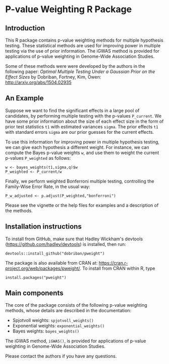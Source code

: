 # P-value Weighting R Package

## Introduction
This R package contains p-value weighting methods for multiple hypothesis testing. These statistical methods are used for improving power in multiple testing via the use of prior information. The iGWAS method is provided for applications of p-value weighting in Genome-Wide Association Studies.

Some of these methods were were developed by the authors in the following paper:
*Optimal Multiple Testing Under a Gaussian Prior on the Effect Sizes* by Dobriban, Fortney, Kim, Owen:  http://arxiv.org/abs/1504.02935

## An Example
Suppose we want to find the significant effects in a large pool of candidates, by performing  multiple testing with the p-values `P_current`. We have some prior information about the size of each effect size in the form of prior test statistics `t1` with estimated variances `sigma`. The prior effects `t1` with standard errors `sigma` are our prior guesses for the current effects.

To use this information for improving power in multiple hypothesis testing, we can give each hypothesis a different weight. For instance, we can compute the Bayes p-value weights `w`, and use them to weight the current p-values `P_weighted` as follows: 

```{r}
w <- bayes_weights(t1,sigma,q)$w
P_weighted <- P_current/w
```

Finally, we perform weighted Bonferroni multiple testing, controlling the Family-Wise Error Rate, in the usual way: 
```{r}
P_w_adjusted <- p.adjust(P_weighted,"bonferroni")
```

Please see the vignette or the help files for examples and a description of the methods.

## Installation instructions

To install from GitHub, make sure that Hadley Wickham's devtools (https://github.com/hadley/devtools) is installed, then run:

```{r}
devtools::install_github("dobriban/pweight")
```

The package is also available from CRAN at:  https://cran.r-project.org/web/packages/pweight/.
To install from CRAN within R, type

```{r}
install.packages("pweight")
```

## Main components

The core of the package consists of the following p-value weighting methods, whose details are described in the documentation:

* Spjotvoll weights: `spjotvoll_weights()` 
* Exponential weights: `exponential_weights()` 
* Bayes weights: `bayes_weights()`

The iGWAS method, `iGWAS()`, is provided for applications of p-value weighting in Genome-Wide Association Studies.

Please contact the authors if you have any questions. 
